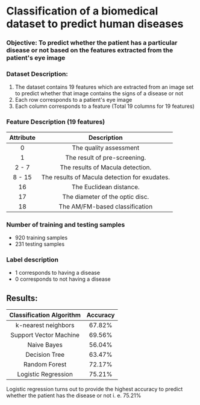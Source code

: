 # Classification of a biomedical dataset to predict human diseases

### Objective: To predict whether the patient has a particular disease or not based on the features extracted from the patient's eye image

### Dataset Description: 
1. The dataset contains 19 features which are extracted from an image set to predict whether that image contains the signs of a disease or not
2. Each row corresponds to a patient's eye image
3. Each column corresponds to a feature (Total 19 columns for 19 features)

### Feature Description (19 features)

| Attribute |                  Description                  |
|:---------:|:---------------------------------------------:|
|     0     |             The quality assessment            |
|     1     |          The result of pre-screening.         |
|   2 - 7   |        The results of Macula detection.       |
|   8 - 15  | The results of Macula detection for exudates. |
|     16    |            The Euclidean distance.            |
|     17    |        The diameter of the optic disc.        |
|     18    |         The AM/FM-based classification        |

### Number of training and testing samples
* 920 training samples
* 231 testing samples 

### Label description 
* 1 corresponds to having a disease
* 0 corresponds to not having a disease

## Results: 

| Classification Algorithm | Accuracy  |
|:------------------------:|:---------:|
|    k-nearest neighbors   |   67.82%  |
|  Support Vector Machine  |   69.56%  |
|        Naive Bayes       |   56.04%  |
|       Decision Tree      |   63.47%  |
|       Random Forest      |   72.17%  |
|    Logistic Regression   |   75.21%  |

Logistic regression turns out to provide the highest accuracy to predict whether the patient has the disease or not i. e. 75.21%
